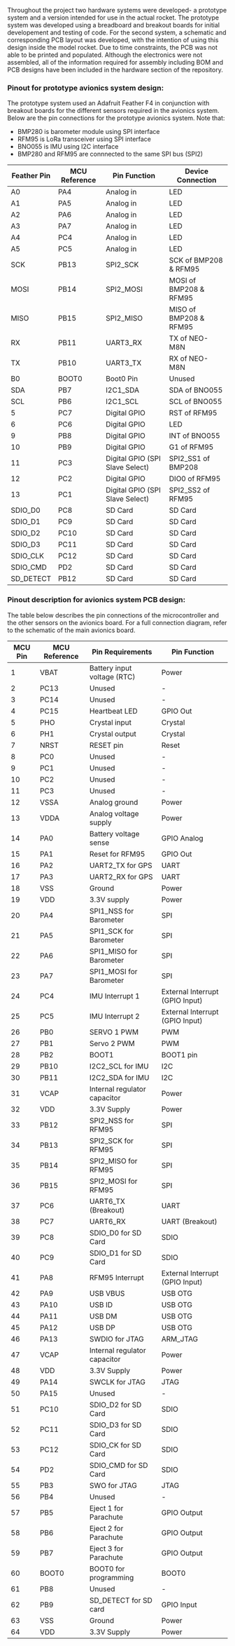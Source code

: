 Throughout the project two hardware systems were developed- a prototype system and a version intended for use in the actual rocket. The prototype system was developed using a breadboard and breakout boards for initial developement and testing of code. For the second system, a schematic and corresponding PCB layout was developed, with the intention of using this design inside the model rocket. Due to time constraints, the PCB was not able to be printed and populated. Although the electronics were not assembled, all of the information required for assembly including BOM and PCB designs have been included in the hardware section of the repository.


### Pinout for prototype avionics system design:
The prototype system used an Adafruit Feather F4 in conjunction with breakout boards for the different sensors required in the avionics system. Below are the pin connections for the prototype avionics system. Note that:
- BMP280 is barometer module using SPI interface
- RFM95 is LoRa transceiver using SPI interface
- BNO055 is IMU using I2C interface
- BMP280 and RFM95 are connnected to the same SPI bus (SPI2)

| Feather Pin   |  MCU Reference    | Pin Function          | Device Connection                 |
| ------------- | ----------------- | --------------------- | --------------------------------- |
| A0            | PA4               | Analog in             | LED                               |
| A1            | PA5               | Analog in             | LED                               |
| A2            | PA6               | Analog in             | LED                               |
| A3            | PA7               | Analog in             | LED                               |
| A4            | PC4               | Analog in             | LED                               |
| A5            | PC5               | Analog in             | LED                               |
| SCK           | PB13              | SPI2_SCK              | SCK of BMP208 & RFM95             |
| MOSI          | PB14              | SPI2_MOSI             | MOSI of BMP208 & RFM95            | 
| MISO          | PB15              | SPI2_MISO             | MISO of BMP208 & RFM95            |
| RX            | PB11              | UART3_RX              | TX of NEO-M8N                     |
| TX            | PB10              | UART3_TX              | RX of NEO-M8N                     |
| B0            | BOOT0             | Boot0 Pin             | Unused                            |
| SDA           | PB7               | I2C1_SDA              | SDA of BNO055                     |
| SCL           | PB6               | I2C1_SCL              | SCL of BNO055                     |  
| 5             | PC7               | Digital GPIO          | RST of RFM95                      |
| 6             | PC6               | Digital GPIO          | LED                               |
| 9             | PB8               | Digital GPIO          | INT of BNO055                     |
| 10            | PB9               | Digital GPIO          | G1 of RFM95                       |
| 11            | PC3               | Digital GPIO (SPI Slave Select)         | SPI2_SS1 of BMP208                |
| 12            | PC2               | Digital GPIO          | DIO0 of RFM95                     |
| 13            | PC1               | Digital GPIO (SPI Slave Select)         | SPI2_SS2 of RFM95                 |
| SDIO_D0       | PC8               | SD Card               | SD Card                           |          
| SDIO_D1       | PC9               | SD Card               | SD Card                           |
| SDIO_D2       | PC10              | SD Card               | SD Card                           |
| SDIO_D3       | PC11              | SD Card               | SD Card                           |
| SDIO_CLK      | PC12              | SD Card               | SD Card                           |
| SDIO_CMD      | PD2               | SD Card               | SD Card                           |
| SD_DETECT     | PB12              | SD Card               | SD Card                           |



### Pinout description for avionics system PCB design:
The table below describes the pin connections of the microcontroller and the other sensors on the avionics board. For a full connection diagram, refer to the schematic of the main avionics board.


| MCU Pin   |  MCU Reference    | Pin Requirements              | Pin Function                  |
|-----------|-------------------|-------------------------------|-------------------------------|
| 1         | VBAT              | Battery input voltage (RTC)   | Power                         |
| 2         | PC13              | Unused                        | - |
| 3         | PC14              | Unused                        | - |
| 4         | PC15              | Heartbeat LED                 | GPIO Out |
| 5         | PHO               | Crystal input                 | Crystal |
| 6         | PH1               | Crystal output                | Crystal |
| 7         | NRST              | RESET pin                     | Reset |
| 8         | PC0               | Unused                        | - |
| 9         | PC1               | Unused                        | - |
| 10        | PC2               | Unused                        | - |
| 11        | PC3               | Unused                        | - |
| 12        | VSSA              | Analog ground                 | Power |
| 13        | VDDA              | Analog voltage supply         | Power |
| 14        | PA0               | Battery voltage sense         | GPIO Analog |
| 15        | PA1               | Reset for RFM95               | GPIO Out |
| 16        | PA2               | UART2_TX for GPS              | UART |
| 17        | PA3               | UART2_RX for GPS              | UART |
| 18        | VSS               | Ground                        | Power |
| 19        | VDD               | 3.3V supply                   | Power |
| 20        | PA4               | SPI1_NSS for Barometer        | SPI |
| 21        | PA5               | SPI1_SCK for Barometer        | SPI |
| 22        | PA6               | SPI1_MISO for Barometer       | SPI |
| 23        | PA7               | SPI1_MOSI for Barometer       | SPI |
| 24        | PC4               | IMU Interrupt 1               | External Interrupt (GPIO Input) |
| 25        | PC5               | IMU Interrupt 2               | External Interrupt (GPIO Input) |
| 26        | PB0               | SERVO 1 PWM                   | PWM |
| 27        | PB1               | Servo 2 PWM                   | PWM |
| 28        | PB2               | BOOT1                         | BOOT1 pin |
| 29        | PB10              | I2C2_SCL for IMU		| I2C |
| 30        | PB11              | I2C2_SDA for IMU		| I2C |
| 31        | VCAP              | Internal regulator capacitor  | Power |
| 32        | VDD               | 3.3V Supply                   | Power |
| 33        | PB12              | SPI2_NSS for RFM95            | SPI |
| 34        | PB13              | SPI2_SCK for RFM95            | SPI |
| 35        | PB14              | SPI2_MISO for RFM95           | SPI |
| 36        | PB15              | SPI2_MOSI for RFM95           | SPI |
| 37        | PC6               | UART6_TX (Breakout)           | UART |
| 38        | PC7               | UART6_RX                      | UART (Breakout) |
| 39        | PC8               | SDIO_D0 for SD Card           | SDIO |
| 40        | PC9               | SDIO_D1 for SD Card           | SDIO |
| 41        | PA8               | RFM95 Interrupt               | External Interrupt (GPIO Input) |
| 42        | PA9               | USB VBUS                      | USB OTG |
| 43        | PA10              | USB ID                        | USB OTG |
| 44        | PA11              | USB DM                        | USB OTG |
| 45        | PA12              | USB DP                        | USB OTG |
| 46        | PA13              | SWDIO for JTAG                | ARM_JTAG |
| 47        | VCAP              | Internal regulator capacitor  | Power |
| 48        | VDD               | 3.3V Supply                   | Power |
| 49        | PA14              | SWCLK for JTAG                | JTAG |
| 50        | PA15              | Unused                        | - |
| 51        | PC10              | SDIO_D2 for SD Card           | SDIO |
| 52        | PC11              | SDIO_D3 for SD Card           | SDIO |
| 53        | PC12              | SDIO_CK for SD Card           | SDIO |
| 54        | PD2               | SDIO_CMD for SD Card          | SDIO |
| 55        | PB3               | SWO for JTAG                  | JTAG |
| 56        | PB4               | Unused                        | - |
| 57        | PB5               | Eject 1 for Parachute         | GPIO Output |
| 58        | PB6               | Eject 2 for Parachute         | GPIO Output |
| 59        | PB7               | Eject 3 for Parachute         | GPIO Output |
| 60        | BOOT0             | BOOT0 for programming         | BOOT0 |
| 61        | PB8               | Unused                        | - |
| 62        | PB9               | SD_DETECT for SD card         | GPIO Input |
| 63        | VSS               | Ground                        | Power |
| 64        | VDD               | 3.3V Supply                   | Power |
